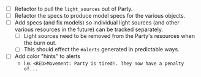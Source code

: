 - [ ] Refactor to pull the `light_sources` out of Party.
- [ ] Refactor the specs to produce model specs for the various objects.
- [ ] Add specs (and fix models) so individual light sources (and other various
resources in the future) can be tracked separately.
  - [ ] Light sources need to be removed from the Party's resources when the burn
  out.
  - [ ] This should effect the `#alerts` generated in predictable ways.
- [ ] Add color "hints" to alerts
  - i.e. `<RED>Movement: Party is tired!. They now have a penalty of...`
